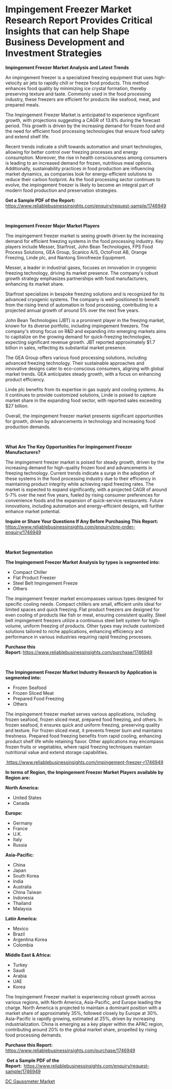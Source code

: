 <p><h1>Impingement Freezer Market Research Report Provides Critical Insights that can help Shape Business Development and Investment Strategies</h1></p><p><strong>Impingement Freezer Market Analysis and Latest Trends</strong></p>
<p><p>An impingement freezer is a specialized freezing equipment that uses high-velocity air jets to rapidly chill or freeze food products. This method enhances food quality by minimizing ice crystal formation, thereby preserving texture and taste. Commonly used in the food processing industry, these freezers are efficient for products like seafood, meat, and prepared meals.</p><p>The Impingement Freezer Market is anticipated to experience significant growth, with projections suggesting a CAGR of 13.8% during the forecast period. This growth is driven by the increasing demand for frozen food and the need for efficient food processing technologies that ensure food safety and extend shelf life. </p><p>Recent trends indicate a shift towards automation and smart technologies, allowing for better control over freezing processes and energy consumption. Moreover, the rise in health consciousness among consumers is leading to an increased demand for frozen, nutritious meal options. Additionally, sustainability practices in food production are influencing market dynamics, as companies look for energy-efficient solutions to reduce their carbon footprint. As the food processing sector continues to evolve, the impingement freezer is likely to become an integral part of modern food production and preservation strategies.</p></p>
<p><strong>Get a Sample PDF of the Report:&nbsp;</strong> <a href="https://www.reliablebusinessinsights.com/enquiry/request-sample/1746949?utm_campaign=2214&utm_medium=2&utm_source=Github&utm_content=ia&utm_term=18022025&utm_id=impingement-freezer">https://www.reliablebusinessinsights.com/enquiry/request-sample/1746949</a></p>
<p>&nbsp;</p>
<p><strong>Impingement Freezer Major Market Players</strong></p>
<p><p>The impingement freezer market is seeing growth driven by the increasing demand for efficient freezing systems in the food processing industry. Key players include Messer, Starfrost, John Bean Technologies, FPS Food Process Solutions, GEA Group, Scanico A/S, OctoFrost AB, Orange Freezing, Linde plc, and Nantong Sinrofreeze Equipment. </p><p>Messer, a leader in industrial gases, focuses on innovation in cryogenic freezing technology, driving its market presence. The company's robust growth strategy emphasizes partnerships with food manufacturers, enhancing its market share.</p><p>Starfrost specializes in bespoke freezing solutions and is recognized for its advanced cryogenic systems. The company is well-positioned to benefit from the rising trend of automation in food processing, contributing to a projected annual growth of around 5% over the next five years.</p><p>John Bean Technologies (JBT) is a prominent player in the freezing market, known for its diverse portfolio, including impingement freezers. The company's strong focus on R&D and expanding into emerging markets aims to capitalize on the growing demand for quick-freezing technologies, expecting significant revenue growth. JBT reported approximately $1.7 billion in sales, reflecting its substantial market presence.</p><p>The GEA Group offers various food processing solutions, including advanced freezing technology. Their sustainable approaches and innovative designs cater to eco-conscious consumers, aligning with global market trends. GEA anticipates steady growth, with a focus on enhancing product efficiency.</p><p>Linde plc benefits from its expertise in gas supply and cooling systems. As it continues to provide customized solutions, Linde is poised to capture market share in the expanding food sector, with reported sales exceeding $27 billion.</p><p>Overall, the impingement freezer market presents significant opportunities for growth, driven by advancements in technology and increasing food production demands.</p></p>
<p>&nbsp;</p>
<p><strong>What Are The Key Opportunities For Impingement Freezer Manufacturers?</strong></p>
<p><p>The impingement freezer market is poised for steady growth, driven by the increasing demand for high-quality frozen food and advancements in freezing technology. Current trends indicate a surge in the adoption of these systems in the food processing industry due to their efficiency in maintaining product integrity while achieving rapid freezing rates. The market is expected to expand significantly, with a projected CAGR of around 5-7% over the next five years, fueled by rising consumer preferences for convenience foods and the expansion of quick-service restaurants. Future innovations, including automation and energy-efficient designs, will further enhance market potential.</p></p>
<p><strong>Inquire or Share Your Questions If Any Before Purchasing This Report:</strong> <a href="https://www.reliablebusinessinsights.com/enquiry/pre-order-enquiry/1746949?utm_campaign=2214&utm_medium=2&utm_source=Github&utm_content=ia&utm_term=18022025&utm_id=impingement-freezer">https://www.reliablebusinessinsights.com/enquiry/pre-order-enquiry/1746949</a></p>
<p>&nbsp;</p>
<p><strong>Market Segmentation</strong></p>
<p><strong>The Impingement Freezer Market Analysis by types is segmented into:</strong></p>
<p><ul><li>Compact Chiller</li><li>Flat Product Freezer</li><li>Steel Belt Impingement Freeze</li><li>Others</li></ul></p>
<p><p>The impingement freezer market encompasses various types designed for specific cooling needs. Compact chillers are small, efficient units ideal for limited spaces and quick freezing. Flat product freezers are designed for even cooling of products like fish or meat, ensuring consistent quality. Steel belt impingement freezers utilize a continuous steel belt system for high-volume, uniform freezing of products. Other types may include customized solutions tailored to niche applications, enhancing efficiency and performance in various industries requiring rapid freezing processes.</p></p>
<p><strong>Purchase this Report:&nbsp;</strong><a href="https://www.reliablebusinessinsights.com/purchase/1746949?utm_campaign=2214&utm_medium=2&utm_source=Github&utm_content=ia&utm_term=18022025&utm_id=impingement-freezer">https://www.reliablebusinessinsights.com/purchase/1746949</a></p>
<p>&nbsp;</p>
<p><strong>The Impingement Freezer Market Industry Research by Application is segmented into:</strong></p>
<p><ul><li>Frozen Seafood</li><li>Frozen Sliced Meat</li><li>Prepared Food Freezing</li><li>Others</li></ul></p>
<p><p>The impingement freezer market serves various applications, including frozen seafood, frozen sliced meat, prepared food freezing, and others. In frozen seafood, it ensures quick and uniform freezing, preserving quality and texture. For frozen sliced meat, it prevents freezer burn and maintains freshness. Prepared food freezing benefits from rapid cooling, enhancing product shelf life while retaining flavor. Other applications may encompass frozen fruits or vegetables, where rapid freezing techniques maintain nutritional value and extend storage capabilities.</p></p>
<p><a href="https://www.reliablebusinessinsights.com/impingement-freezer-r1746949?utm_campaign=2214&utm_medium=2&utm_source=Github&utm_content=ia&utm_term=18022025&utm_id=impingement-freezer">&nbsp;https://www.reliablebusinessinsights.com/impingement-freezer-r1746949</a></p>
<p><strong>In terms of Region, the Impingement Freezer Market Players available by Region are:</strong></p>
<p>
    <p> <strong> North America: </strong>
        <ul>
            <li>United States</li>
            <li>Canada</li>
        </ul>
        </p> 
    <p> <strong> Europe: </strong>
        <ul>
            <li>Germany</li>
            <li>France</li>
            <li>U.K.</li>
            <li>Italy</li>
            <li>Russia</li>
        </ul>
        </p> 
    <p> <strong> Asia-Pacific: </strong>
        <ul>
            <li>China</li>
            <li>Japan</li>
            <li>South Korea</li>
            <li>India</li>
            <li>Australia</li>
            <li>China Taiwan</li>
            <li>Indonesia</li>
            <li>Thailand</li>
            <li>Malaysia</li>
        </ul>
        </p> 
    <p> <strong> Latin America: </strong>
        <ul>
            <li>Mexico</li>
            <li>Brazil</li>
            <li>Argentina Korea</li>
            <li>Colombia</li>
        </ul>
        </p> 
    <p> <strong> Middle East & Africa: </strong>
        <ul>
            <li>Turkey</li>
            <li>Saudi</li>
            <li>Arabia</li>
            <li>UAE</li>
            <li>Korea</li>
        </ul>
    </p>
    </p>
<p><p>The Impingement Freezer market is experiencing robust growth across various regions, with North America, Asia-Pacific, and Europe leading the charge. North America is projected to maintain a dominant position with a market share of approximately 35%, followed closely by Europe at 30%. Asia-Pacific is rapidly growing, estimated at 25%, driven by increasing industrialization. China is emerging as a key player within the APAC region, contributing around 20% to the global market share, propelled by rising food processing demands.</p></p>
<p><strong>Purchase this Report: </strong><a href="https://www.reliablebusinessinsights.com/purchase/1746949?utm_campaign=2214&utm_medium=2&utm_source=Github&utm_content=ia&utm_term=18022025&utm_id=impingement-freezer">https://www.reliablebusinessinsights.com/purchase/1746949</a></p>
<p>&nbsp;<strong>Get a Sample PDF of the Report:&nbsp;&nbsp;</strong><a href="https://www.reliablebusinessinsights.com/enquiry/request-sample/1746949?utm_campaign=2214&utm_medium=2&utm_source=Github&utm_content=ia&utm_term=18022025&utm_id=impingement-freezer">https://www.reliablebusinessinsights.com/enquiry/request-sample/1746949</a></p>
<p><strong></strong></p>
<p><p><a href="https://github.com/comasnickie/Market-Research-Report-List-1/blob/main/dc-gaussmeter-market.md?utm_campaign=2214&utm_medium=2&utm_source=Github&utm_content=ia&utm_term=18022025&utm_id=impingement-freezer">DC Gaussmeter Market</a></p></p>